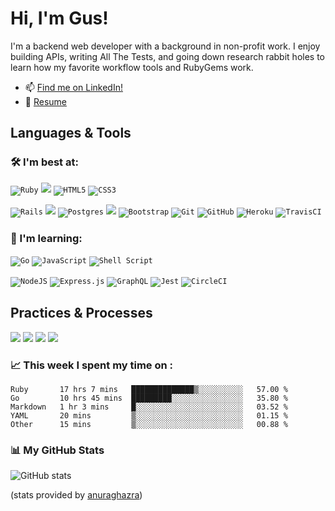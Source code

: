 # Hi, I'm Gus!

I'm a backend web developer with a background in non-profit work. I enjoy building APIs, writing All The Tests, and going down research rabbit holes to learn how my favorite workflow tools and RubyGems work.

- 📫 [Find me on LinkedIn!](https://www.linkedin.com/in/grayson-cunningham)
- 📝 [Resume](https://resume.creddle.io/resume/czokbysnwon)

## Languages & Tools
### 🛠️ I'm best at:
<code><img alt="Ruby" src="https://img.shields.io/badge/ruby-%23CC342D.svg?&style=for-the-badge&logo=ruby&logoColor=white"/></code>
<code><img src="https://img.shields.io/badge/SQL%20-201E84.svg?style=for-the-badge&logo=SQL&logoColor=white" /></code>
<code><img alt="HTML5" src="https://img.shields.io/badge/html5%20-%23E34F26.svg?&style=for-the-badge&logo=html5&logoColor=white"/></code>
<code><img alt="CSS3" src="https://img.shields.io/badge/css3%20-%231572B6.svg?&style=for-the-badge&logo=css3&logoColor=white"/></code>

<code><img alt="Rails" src="https://img.shields.io/badge/rails%20-%23CC0000.svg?&style=for-the-badge&logo=ruby-on-rails&logoColor=white"/></code>
<code><img src="https://img.shields.io/badge/sinatra%20-201E84.svg?&style=for-the-badge" /></code>
<code><img alt="Postgres" src ="https://img.shields.io/badge/postgres-%23316192.svg?&style=for-the-badge&logo=postgresql&logoColor=white"/></code>
<code><img src="https://img.shields.io/badge/rspec%20-7119C2.svg?&style=for-the-badge&logo=rspec&logoColor=white" /></code>
<code><img alt="Bootstrap" src="https://img.shields.io/badge/bootstrap%20-%23563D7C.svg?&style=for-the-badge&logo=bootstrap&logoColor=white"/></code>
<code><img alt="Git" src="https://img.shields.io/badge/git%20-%23F05033.svg?&style=for-the-badge&logo=git&logoColor=white"/></code>
<code><img alt="GitHub" src="https://img.shields.io/badge/github%20-%23121011.svg?&style=for-the-badge&logo=github&logoColor=white"/></code>
<code><img alt="Heroku" src="https://img.shields.io/badge/heroku%20-%23430098.svg?&style=for-the-badge&logo=heroku&logoColor=white"/></code>
<code><img alt="TravisCI" src="https://img.shields.io/badge/travisci%20-%232B2F33.svg?&style=for-the-badge&logo=travis&logoColor=white"/></code>

### 🌱 I'm learning:
<code><img alt="Go" src="https://img.shields.io/badge/go-%2300ADD8.svg?&style=for-the-badge&logo=go&logoColor=white"/></code>
<code><img alt="JavaScript" src="https://img.shields.io/badge/javascript%20-%23323330.svg?&style=for-the-badge&logo=javascript&logoColor=%23F7DF1E"/></code>
<code><img alt="Shell Script" src="https://img.shields.io/badge/shell_script%20-%23121011.svg?&style=for-the-badge&logo=gnu-bash&logoColor=white"/></code>

<code><img alt="NodeJS" src="https://img.shields.io/badge/node.js%20-%2343853D.svg?&style=for-the-badge&logo=node.js&logoColor=white"/></code>
<code><img alt="Express.js" src="https://img.shields.io/badge/express.js%20-%23404d59.svg?&style=for-the-badge"/></code>
<code><img alt="GraphQL" src="https://img.shields.io/badge/-GraphQL-E10098?style=for-the-badge&logo=graphql"/></code>
<code><img alt="Jest" src="https://img.shields.io/badge/-jest-%23C21325?&style=for-the-badge&logo=jest&logoColor=white"/></code>
<code><img alt="CircleCI" src="https://img.shields.io/badge/CIRCLECI%20-%23161616.svg?&style=for-the-badge&logo=circleci&logoColor=white"/></code>

## Practices & Processes
<code><img src="https://img.shields.io/badge/OOP%20-2A42D0.svg?&style=for-the-badge&logo=OOP&logoColor=white" /></code>
<code><img src="https://img.shields.io/badge/TDD%20-B8189A.svg?&style=for-the-badge&logo=TDD&logoColor=white" /></code>
<code><img src="https://img.shields.io/badge/MVC%20-7119C2.svg?&style=for-the-badge&logo=MVC&logoColor=white" /></code>
<code><img src="https://img.shields.io/badge/REST%20-201E84.svg?&style=for-the-badge&logo=REST&logoColor=white" /></code>

### 📈 This week I spent my time on :
<!--START_SECTION:waka-->
```text
Ruby       17 hrs 7 mins   ██████████████▒░░░░░░░░░░   57.00 % 
Go         10 hrs 45 mins  █████████░░░░░░░░░░░░░░░░   35.80 % 
Markdown   1 hr 3 mins     █░░░░░░░░░░░░░░░░░░░░░░░░   03.52 % 
YAML       20 mins         ▒░░░░░░░░░░░░░░░░░░░░░░░░   01.15 % 
Other      15 mins         ▒░░░░░░░░░░░░░░░░░░░░░░░░   00.88 % 
```
<!--END_SECTION:waka-->

 ### 📊 My GitHub Stats
![GitHub stats](https://github-readme-stats.vercel.app/api?username=cunninghamge)

(stats provided by [anuraghazra](https://github.com/anuraghazra/github-readme-stats))

